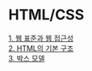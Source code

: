 # HTML/CSS

[1. 웹 표준과 웹 접근성](https://github.com/cool232000/homework/blob/master/HTML%26CSS/1.%20about_web.md)<br>
[2. HTML의 기본 구조](https://github.com/cool232000/homework/blob/master/HTML%26CSS/2.%20basic_html.md)<br>
[3. 박스 모델](https://github.com/cool232000/homework/blob/master/HTML%26CSS/3.%20box-model.md)<br>
